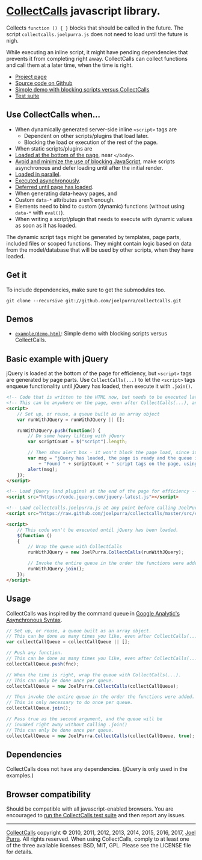 # [CollectCalls](https://joelpurra.com/projects/collectcalls/) javascript library.

Collects `function () { }` blocks that should be called in the future. The script `collectcalls.joelpurra.js` does not need to load until the future is nigh.

While executing an inline script, it might have pending dependencies that prevents it from completing right away. CollectCalls can collect functions and call them at a later time, when the time is right.

- [Project page](https://joelpurra.com/projects/collectcalls/)
- [Source code on Github](https://github.com/joelpurra/collectcalls)
- [Simple demo with blocking scripts versus CollectCalls](https://joelpurra.com/projects/collectcalls/docs/example/demo.html)
- [Test suite](https://joelpurra.com/projects/collectcalls/docs/test/)

## Use CollectCalls when...

- When dynamically generated server-side inline `<script>` tags are
  - Dependent on other scripts/plugins that load later.
  - Blocking the load or execution of the rest of the page.
 - When static scripts/plugins are
  - [Loaded at the bottom of the page](https://developer.yahoo.com/performance/rules.html#js_bottom), near `</body>`.
  - [Avoid and minimize the use of blocking JavaScript](https://developers.google.com/speed/docs/insights/BlockingJS), make scripts asynchronous and defer loading until after the initial render.
  - [Loaded in parallel](http://labjs.com/).
  - [Executed asynchronously](https://html.spec.whatwg.org/#attr-script-async).
  - [Deferred until page has loaded](https://www.w3.org/TR/REC-html40/interact/scripts.html#adef-defer).
 - When generating data-heavy pages, and
  - Custom `data-*` attributes aren't enough.
  - Elements need to bind to custom (dynamic) functions (without using `data-*` with `eval()`).
  - When writing a script/plugin that needs to execute with dynamic values as soon as it has loaded.

The dynamic script tags might be generated by templates, page parts, included files or scoped functions. They might contain logic based on data from the model/database that will be used by other scripts, when they have loaded.



## Get it

To include dependencies, make sure to get the submodules too.

```
git clone --recursive git://github.com/joelpurra/collectcalls.git
```



## Demos

- [`example/demo.html`](https://joelpurra.com/projects/collectcalls/docs/example/demo.html): Simple demo with blocking scripts versus CollectCalls.

## Basic example with jQuery

jQuery is loaded at the bottom of the page for efficiency, but `<script>` tags are generated by page parts. Use `CollectCalls(...)` to let the `<script>` tags enqueue functionality until jQuery has loaded, then execute it with `.join()`.

```html
<!-- Code that is written to the HTML now, but needs to be executed later -->
<!-- This can be anywhere on the page, even after CollectCalls(...), and multiple times -->
<script>
	// Set up, or reuse, a queue built as an array object
	var runWithJQuery = runWithJQuery || [];

	runWithJQuery.push(function() {
		// Do some heavy lifting with jQuery
		var scriptCount = $("script").length;

		// Then show alert box - it won't block the page load, since it's already done
		var msg = "jQuery has loaded, the page is ready and the queue is invoked." + "\n\n"
			+ "Found " + scriptCount + " script tags on the page, using jQuery " + $.fn.jquery + ".";
		alert(msg);
	});
</script>

<!-- Load jQuery (and plugins) at the end of the page for efficiency -->
<script src="https://code.jquery.com/jquery-latest.js"></script>

<!-- Load collectcalls.joelpurra.js at any point before calling JoelPurra.CollectCalls(...) -->
<script src="https://raw.github.com/joelpurra/collectcalls/master/src/collectcalls.joelpurra.js"></script>

<script>
	// This code won't be executed until jQuery has been loaded.
	$(function ()
	{
		// Wrap the queue with CollectCalls
		runWithJQuery = new JoelPurra.CollectCalls(runWithJQuery);

		// Invoke the entire queue in the order the functions were added
		runWithJQuery.join();
	});
</script>
```



## Usage

CollectCalls was inspired by the command queue in [Google Analytic's Asynchronous Syntax](https://developers.google.com/analytics/devguides/collection/gajs/#pushing-functions-onto-the-queue).

```javascript
// Set up, or reuse, a queue built as an array object.
// This can be done as many times you like, even after CollectCalls(...).
var collectCallQueue = collectCallQueue || [];

// Push any function.
// This can be done as many times you like, even after CollectCalls(...).
collectCallQueue.push(fnc);

// When the time is right, wrap the queue with CollectCalls(...).
// This can only be done once per queue.
collectCallQueue = new JoelPurra.CollectCalls(collectCallQueue);

// Then invoke the entire queue in the order the functions were added.
// This is only necessary to do once per queue.
collectCallQueue.join();

// Pass true as the second argument, and the queue will be
// invoked right away without calling .join()
// This can only be done once per queue.
collectCallQueue = new JoelPurra.CollectCalls(collectCallQueue, true);
```



## Dependencies

CollectCalls does not have any dependencies. (jQuery is only used in the examples.)



## Browser compatibility

Should be compatible with all javascript-enabled browsers. You are encouraged to [run the CollectCalls test suite](https://joelpurra.com/projects/collectcalls/docs/test/) and then report any issues.



---

[CollectCalls](https://joelpurra.com/projects/collectcalls/) copyright &copy; 2010, 2011, 2012, 2013, 2014, 2015, 2016, 2017, [Joel Purra](https://joelpurra.com/). All rights reserved. When using CollectCalls, comply to at least one of the three available licenses: BSD, MIT, GPL.
Please see the LICENSE file for details.
